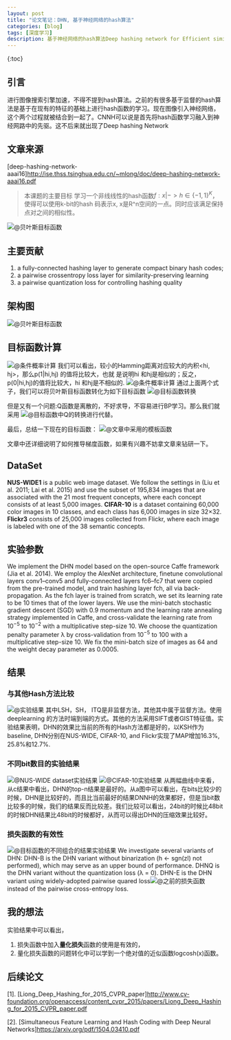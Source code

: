 ```yaml
---
layout: post
title: "论文笔记：DHN, 基于神经网络的hash算法"
categories: [blog]
tags: [深度学习]
description: 基于神经网络的hash算法Deep hashing network for Efficient similarity Retrival
---
```


{:toc}                                            

## 引言

进行图像搜索引擎加速，不得不提到hash算法。之前的有很多基于监督的hash算法是基于在现有的特征的基础上进行hash函数的学习。现在图像引入神经网络，这个两个过程就被结合到一起了。CNNH可以说是首先将hash函数学习融入到神经网路中的先驱。这不后来就出现了Deep hashing Network

## 文章来源

[deep-hashing-network-aaai16]<http://ise.thss.tsinghua.edu.cn/~mlong/doc/deep-hashing-network-aaai16.pdf>

> 本课题的主要目标
学习一个非线线性的hash函数$f:x |-> h \in \{-1, 1\}^K$，使得可以使用k-bit的hash 码表示x, x是R^n空间的一点。同时应该满足保持点对之间的相似性。

![@贝叶斯目标函数](https://cwlseu.github.io/images/deephash/DHN-1.jpg)

## 主要贡献

1. a fully-connected hashing layer to generate compact binary hash
codes;
2. a pairwise crossentropy loss layer for similarity-preserving learning
3. a pairwise quantization loss for controlling hashing quality

## 架构图

![@贝叶斯目标函数](https://cwlseu.github.io/images/deephash/DHN.jpg)


## 目标函数计算

![@条件概率计算](https://cwlseu.github.io/images/deephash/DHN-2.jpg)
我们可以看出，较小的Hamming距离对应较大的内积<hi, hj>，那么p(1|hi,hj) 的值将比较大，也就
是说明hi 和hj是相似的；反之，p(0|hi,hj)的值将比较大，hi 和hj是不相似的.
![@条件概率计算](https://cwlseu.github.io/images/deephash/DHN-3.jpg)
通过上面两个式子，我们可以将贝叶斯目标函数转化为如下目标函数
![@目标函数转换](https://cwlseu.github.io/images/deephash/DHN-4.jpg)

但是又有一个问题:Q函数是离散的，不好求导，不容易进行BP学习。那么我们就采用
![@目标函数中Q的转换](https://cwlseu.github.io/images/deephash/DHN-7.jpg)进行代替。

最后，总结一下现在的目标函数：
![@文章中采用的模板函数](https://cwlseu.github.io/images/deephash/DHN-8.jpg)

文章中还详细说明了如何推导梯度函数，如果有兴趣不妨拿文章来钻研一下。


## DataSet

**NUS-WIDE1** is a public web image dataset. We follow the settings in (Liu et al. 2011; Lai et al. 2015) and use the subset of 195,834 images that are associated with the 21
most frequent concepts, where each concept consists of at least 5,000 images.
**CIFAR-10** is a dataset containing 60,000 color images in 10 classes, and each class has 6,000 images in size 32×32.
**Flickr3** consists of 25,000 images collected from Flickr, where each image is labeled with one of the 38 semantic concepts.

## 实验参数

We implement the DHN model based on the open-source
Caffe framework (Jia et al. 2014). We employ the AlexNet
architecture, finetune convolutional layers conv1–conv5 and fully-connected layers fc6–fc7 that were copied from the pre-trained model, and train hashing layer fch, all via back-propagation. As the
fch layer is trained from scratch, we set its learning rate to
be 10 times that of the lower layers. We use the mini-batch
stochastic gradient descent (SGD) with 0.9 momentum and
the learning rate annealing strategy implemented in Caffe,
and cross-validate the learning rate from $10^{-5}$ to $10^{-2}$ with
a multiplicative step-size 10. We choose the quantization
penalty parameter λ by cross-validation from $10^{−5}$ to 100
with a multiplicative step-size 10. We fix the mini-batch size
of images as 64 and the weight decay parameter as 0.0005.

## 结果

### 与其他Hash方法比较

![@实验结果](https://cwlseu.github.io/images/deephash/DHN-Table1.jpg)
其中LSH，SH， ITQ是非监督方法，其他其中属于监督方法。使用deeplearning 的方法时端到端的方式。其他的方法采用SIFT或者GIST特征值。实验结果表明，DHN的效果比当前的所有的Hash方法都是好的，以KSH作为baseline, DHN分别在NUS-WIDE,
CIFAR-10, and Flickr实现了MAP增加16.3%, 25.8%和12.7%.

### 不同bit数目的实验结果

![@NUS-WIDE dataset实验结果](https://cwlseu.github.io/images/deephash/DHN-Fig3.jpg)
![@CIFAR-10实验结果](https://cwlseu.github.io/images/deephash/DHN-fig4.jpg)
从两幅曲线中来看，从c结果中看出，DHN的top-n结果是最好的。从a图中可以看出，在bits比较少的时候，DHN是比较好的，而且比当前最好的结果DNNH的效果都好，但是当bit数比较多的时候，我们的结果反而比较差。我们比较可以看出，24bit的时候比48bit的时候DHN结果比48bit的时候都好，从而可以得出DHN的压缩效果比较好。


### 损失函数的有效性

![@目标函数的不同组合的结果实验结果](https://cwlseu.github.io/images/deephash/DHN-Table2.jpg)
We investigate several variants of DHN: DHN-B is the DHN
variant without binarization (h ← sgn(zl) not performed), which may serve as an upper bound of performance. DHNQ is the DHN variant without the quantization loss (λ = 0). DHN-E is the DHN variant using widely-adopted pairwise quared loss![@之前的损失函数](https://cwlseu.github.io/images/deephash/DHN-12.jpg) instead of the pairwise cross-entropy loss.

## 我的想法

实验结果中可以看出，
1. 损失函数中加入**量化损失**函数的使用是有效的，
2. 量化损失函数的问题转化中可以学到一个绝对值的近似函数logcosh(x)函数。

## 后续论文

[1]. [Liong_Deep_Hashing_for_2015_CVPR_paper]<http://www.cv-foundation.org/openaccess/content_cvpr_2015/papers/Liong_Deep_Hashing_for_2015_CVPR_paper.pdf>

[2]. [Simultaneous Feature Learning and Hash Coding with Deep Neural Networks]<https://arxiv.org/pdf/1504.03410.pdf>